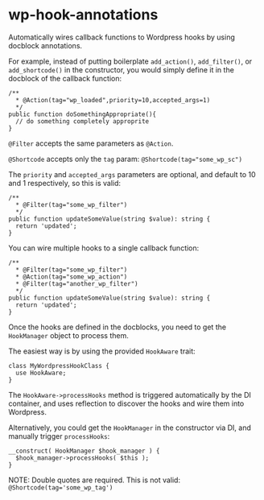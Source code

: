# wp-hook-annotations
Automatically wires callback functions to Wordpress hooks by using docblock annotations.

For example, instead of putting boilerplate `add_action()`, `add_filter()`, or `add_shortcode()` in the constructor, 
you would simply define it in the docblock of the callback function:

```
/**
  * @Action(tag="wp_loaded",priority=10,accepted_args=1)
  */
public function doSomethingAppropriate(){
  // do something completely approprite
}
```

`@Filter` accepts the same parameters as `@Action`.

`@Shortcode` accepts only the `tag` param: `@Shortcode(tag="some_wp_sc")`

The `priority` and `accepted_args` parameters are optional, and default to 10 and 1 respectively, so this is valid:

```
/**
  * @Filter(tag="some_wp_filter")
  */
public function updateSomeValue(string $value): string {
  return 'updated';
}
```

You can wire multiple hooks to a single callback function:

```
/**
  * @Filter(tag="some_wp_filter")
  * @Action(tag="some_wp_action")
  * @Filter(tag="another_wp_filter")
  */
public function updateSomeValue(string $value): string {
  return 'updated';
}
```

Once the hooks are defined in the docblocks, you need to get the `HookManager` object to process them.

The easiest way is by using the provided `HookAware` trait:

```
class MyWordpressHookClass {
  use HookAware;
}
```

The `HookAware->processHooks` method is triggered automatically by the DI container, and uses reflection to discover the hooks and wire them into Wordpress.

Alternatively, you could get the `HookManager` in the constructor via DI, and manually trigger `processHooks`:
```
__construct( HookManager $hook_manager ) {
  $hook_manager->processHooks( $this );
}
```

NOTE: Double quotes are required. This is not valid: `@Shortcode(tag='some_wp_tag')`
